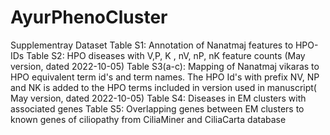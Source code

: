 # AyurPhenoCluster
Supplementray Dataset
Table S1: Annotation of Nanatmaj features to HPO-IDs
Table S2: HPO diseases with V,P, K , nV, nP, nK feature counts (May version, dated 2022-10-05)
Table S3(a-c): Mapping of Nanatmaj vikaras to HPO equivalent term id's and term names. The HPO Id's with prefix NV, NP and NK is added to the HPO terms included in version used in manuscript( May version, dated 2022-10-05) 
Table S4: Diseases in EM clusters with associated genes
Table S5: Overlapping genes between EM clusters to known genes of ciliopathy from CiliaMiner and CiliaCarta database
